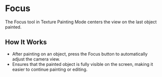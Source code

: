 # Focus  

The Focus tool in Texture Painting Mode centers the view on the last object painted.  

## How It Works  
- After painting on an object, press the Focus button to automatically adjust the camera view.  
- Ensures that the painted object is fully visible on the screen, making it easier to continue painting or editing.  